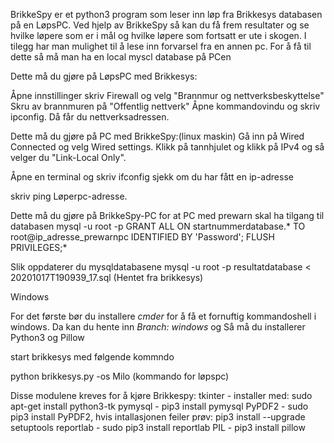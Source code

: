 BrikkeSpy er et python3 program som leser inn løp fra Brikkesys databasen på en LøpsPC. 
Ved hjelp av BrikkeSpy så kan du få frem resultater og se hvilke løpere som er i mål og hvilke løpere som fortsatt er ute i skogen. 
I tilegg har man mulighet til å lese inn forvarsel fra en annen pc. For å få til dette så må man ha en local myscl database på PCen


Dette må du gjøre på LøpsPC med Brikkesys:

Åpne innstillinger skriv Firewall og velg "Brannmur og nettverksbeskyttelse"
Skru av brannmuren på "Offentlig nettverk"
Åpne kommandovindu og skriv ipconfig. Då får du nettverksadressen.


Dette må du gjøre på PC med BrikkeSpy:(linux maskin)
Gå inn på Wired Connected og velg Wired settings.
Klikk på tannhjulet og klikk på IPv4 og så velger du "Link-Local Only".

Åpne en terminal og skriv ifconfig
sjekk om du har fått en ip-adresse

skriv ping Løperpc-adresse.

Dette må du gjøre på BrikkeSpy-PC for at PC med prewarn skal ha tilgang til databasen
mysql -u root -p
GRANT ALL ON startnummerdatabase.* TO root@ip_adresse_prewarnpc  IDENTIFIED BY 'Password';
FLUSH PRIVILEGES;*

Slik oppdaterer du mysqldatabasene
mysql -u root -p resultatdatabase < 20201017T190939_17.sql (Hentet fra brikkesys) 

Windows

For det første bør du installere *cmder* for å få et fornuftig kommandoshell i windows. 
Da kan du hente inn _Branch: windows_ og 
Så må du installerer Python3 og Pillow 

start brikkesys med følgende kommndo

python brikkesys.py -os Milo (kommando for løpspc) 


Disse modulene kreves for å kjøre Brikkespy:
tkinter - installer med: sudo apt-get install python3-tk
pymysql - pip3 install pymysql
PyPDF2 - sudo pip3 install PyPDF2, hvis intallasjonen feiler prøv: pip3 install --upgrade setuptools
reportlab - sudo pip3 install reportlab
PIL - pip3 install pillow

